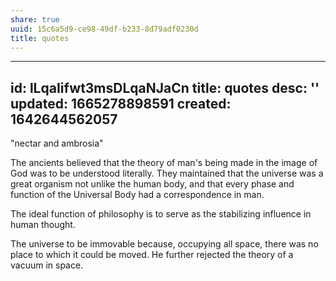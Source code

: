 ```yaml
---
share: true
uuid: 15c6a5d9-ce98-49df-b233-8d79adf0230d
title: quotes
---
```

---
id: lLqaIifwt3msDLqaNJaCn
title: quotes
desc: ''
updated: 1665278898591
created: 1642644562057
---

"nectar and ambrosia"

The ancients believed that the theory of man's being made in the image of God was to be understood literally. They maintained that the universe was a great organism not unlike the human body, and that every phase and function of the Universal Body had a correspondence in man.


The ideal function of philosophy is to serve as the stabilizing influence in human thought. 

The universe to be immovable because, occupying all space, there was no place to which it could be moved. He further rejected the theory of a vacuum in space.